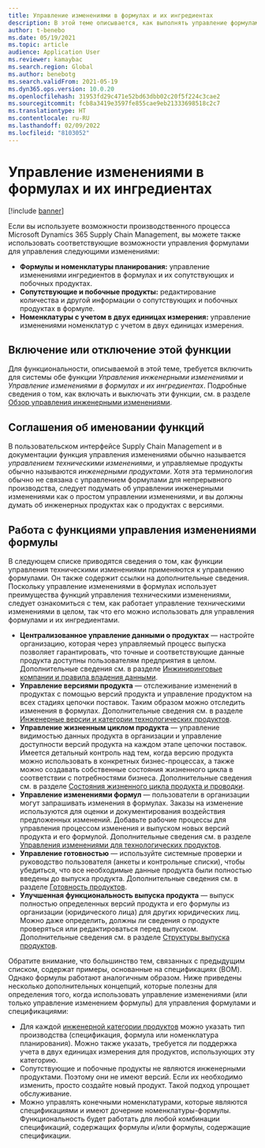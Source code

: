 ```yaml
---
title: Управление изменениями в формулах и их ингредиентах
description: В этой теме описывается, как выполнять управление формулами и управлять изменениями в справочнике процесса производства.
author: t-benebo
ms.date: 05/19/2021
ms.topic: article
audience: Application User
ms.reviewer: kamaybac
ms.search.region: Global
ms.author: benebotg
ms.search.validFrom: 2021-05-19
ms.dyn365.ops.version: 10.0.20
ms.openlocfilehash: 31953fd29c471e52bd63dbb02c20f5f224c3cae2
ms.sourcegitcommit: fcb8a3419e3597fe855cae9eb21333698518c2c7
ms.translationtype: HT
ms.contentlocale: ru-RU
ms.lasthandoff: 02/09/2022
ms.locfileid: "8103052"
---
```

# <a name="manage-changes-in-formulas-and-their-ingredients"></a>Управление изменениями в формулах и их ингредиентах

[!include [banner](../includes/banner.md)]

Если вы используете возможности производственного процесса Microsoft Dynamics 365 Supply Chain Management, вы можете также использовать соответствующие возможности управления формулами для управления следующими изменениями:

- **Формулы и номенклатуры планирования:** управление изменениями ингредиентов в формулах и их сопутствующих и побочных продуктах.
- **Сопутствующие и побочные продукты:** редактирование количества и другой информации о сопутствующих и побочных продуктах в формуле.
- **Номенклатуры с учетом в двух единицах измерения:** управление изменениями номенклатур с учетом в двух единицах измерения.

## <a name="turn-this-feature-on-or-off"></a>Включение или отключение этой функции

Для функциональности, описываемой в этой теме, требуется включить для системы обе функции *Управления инженерными изменениями* и *Управление изменениями в формулах и их ингредиентах*. Подробные сведения о том, как включать и выключать эти функции, см. в разделе [Обзор управления инженерными изменениями](product-engineering-overview.md).

## <a name="feature-naming-conventions"></a>Соглашения об именовании функций

В пользовательском интерфейсе Supply Chain Management и в документации функция управления изменениями обычно называется *управлением техническими изменениями*, и управляемые продукты обычно называются *инженерными продуктами*. Хотя эта терминология обычно не связана с управлением формулами для непрерывного производства, следует подумать об управлении инженерными изменениями как о простом управлении изменениями, и вы должны думать об инженерных продуктах как о продуктах с версиями.

## <a name="work-with-formula-change-management-features"></a>Работа с функциями управления изменениями формулы

В следующем списке приводятся сведения о том, как функции управления техническими изменениями применяются к управлению формулами. Он также содержит ссылки на дополнительные сведения. Поскольку управление изменениями в формулах использует преимущества функций управления техническими изменениями, следует ознакомиться с тем, как работает управление техническими изменениями в целом, так что его можно использовать для управления формулами и их ингредиентами.

- **Централизованное управление данными о продуктах** — настройте организацию, которая через управляемый процесс выпуска позволяет гарантировать, что точные и соответствующие данные продукта доступны пользователям предприятия в целом. Дополнительные сведения см. в разделе [Инжиниринговые компании и правила владения данными](engineering-org-data-ownership-rules.md).
- **Управление версиями продукта** — отслеживание изменений в продуктах с помощью версий продукта и управление продуктом на всех стадиях цепочки поставок. Таким образом можно отследить изменения в формулах. Дополнительные сведения см. в разделе [Инженерные версии и категории технологических продуктов](engineering-versions-product-category.md).
- **Управление жизненным циклом продукта** — управление видимостью данных продукта в организации и управление доступности версий продукта на каждом этапе цепочки поставок. Имеется детальный контроль над тем, когда версию продукта можно использовать в конкретных бизнес-процессах, а также можно создавать собственные состояния жизненного цикла в соответствии с потребностями бизнеса. Дополнительные сведения см. в разделе [Состояния жизненного цикла продукта и проводки](product-lifecycle-state-transactions.md).
- **Управление изменениями формул** — пользователи в организации могут запрашивать изменения в формулах. Заказы на изменение используются для оценки и документирования воздействия предложенных изменений. Добавьте рабочие процессы для управления процессом изменения и выпуском новых версий продукта и его формулой. Дополнительные сведения см. в разделе [Управления изменениями для технологических продуктов](engineering-change-management.md).
- **Управление готовностью** — используйте системные проверки и руководство пользователя (анкеты и контрольные списки), чтобы убедиться, что все необходимые данные продукта были полностью введены до выпуска продукта. Дополнительные сведения см. в разделе [Готовность продуктов](product-readiness.md).
- **Улучшенная функциональность выпуска продукта** — выпуск полностью определенных версий продукта и его формулы из организации (юридического лица) для других юридических лиц. Можно даже определить, должны ли сведения о продукте проверяться или редактироваться перед выпуском. Дополнительные сведения см. в разделе [Структуры выпуска продуктов](release-product-structure.md).

Обратите внимание, что большинство тем, связанных с предыдущим списком, содержат примеры, основанные на спецификациях (BOM). Однако формулы работают аналогичным образом. Ниже приведены несколько дополнительных концепций, которые полезны для определения того, когда использовать управление изменениями (или только управление изменением формулы) для управления формулами и спецификациями:

- Для каждой [инженерной категории продуктов](engineering-versions-product-category.md) можно указать тип производства (спецификация, формула или номенклатура планирования). Можно также указать, требуется ли поддержка учета в двух единицах измерения для продуктов, использующих эту категорию.
- Сопутствующие и побочные продукты не являются инженерными продуктами. Поэтому они не имеют версий. Если их необходимо изменить, просто создайте новый продукт. Такой подход упрощает обслуживание.
- Можно управлять конечными номенклатурами, которые являются спецификациями и имеют дочерние номенклатуры-формулы. Функциональность будет работать для любой комбинации спецификаций, содержащих формулы и/или формулы, содержащие спецификации.
